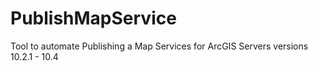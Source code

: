 # PublishMapService
Tool to automate Publishing a Map Services for ArcGIS Servers versions 10.2.1 - 10.4
